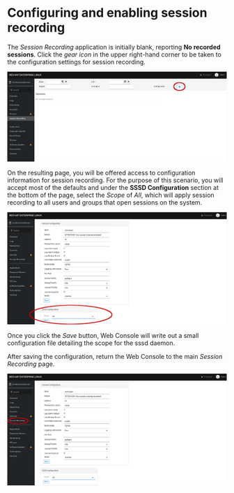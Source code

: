 # Configuring and enabling session recording

The *Session Recording* application is initially blank, reporting 
__No recorded sessions__.  Click the *gear icon* in the upper right-hand 
corner to be taken to the configuration settings for session recording.

![Session Recording Homepage](./assets/session-recording-initial.png)

On the resulting page, you will be offered access to configuration information
for session recording.  For the purpose of this scenario, you will accept most
of the defaults and under the __SSSD Configuration__ section at the bottom of
the page, select the *Scope* of *All*, which will apply session recording
to all users and groups that open sessions on the system.

![Session Recording Configuration](./assets/all-scope-selected.png)

Once you click the *Save* button, Web Console will write out a small
configuration file detailing the scope for the sssd daemon.

After saving the configuration, return the Web Console to the main *Session
Recording* page.

![Return to Session Recording Homepage](./assets/return-main-session-page.png)

